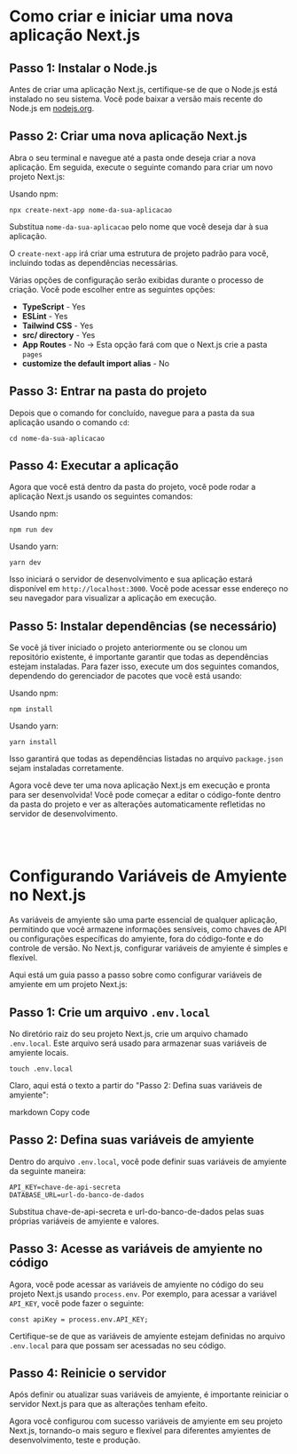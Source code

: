 # Como criar e iniciar uma nova aplicação Next.js

## Passo 1: Instalar o Node.js

Antes de criar uma aplicação Next.js, certifique-se de que o Node.js está instalado no seu sistema. Você pode baixar a versão mais recente do Node.js em [nodejs.org](https://nodejs.org/).

## Passo 2: Criar uma nova aplicação Next.js

Abra o seu terminal e navegue até a pasta onde deseja criar a nova aplicação. Em seguida, execute o seguinte comando para criar um novo projeto Next.js:

Usando npm:
```shell
npx create-next-app nome-da-sua-aplicacao
``` 
Substitua `nome-da-sua-aplicacao` pelo nome que você deseja dar à sua aplicação.

O `create-next-app` irá criar uma estrutura de projeto padrão para você, incluindo todas as dependências necessárias.

Várias opções de configuração serão exibidas durante o processo de criação. Você pode escolher entre as seguintes opções:

- **TypeScript** - Yes
- **ESLint** - Yes
- **Tailwind CSS** - Yes
- **src/ directory** - Yes
- **App Routes** - No -> Esta opção fará com que o Next.js crie a pasta `pages`
- **customize the default import alias** - No


## Passo 3: Entrar na pasta do projeto

Depois que o comando for concluído, navegue para a pasta da sua aplicação usando o comando `cd`:

```shell
cd nome-da-sua-aplicacao
```
## Passo 4: Executar a aplicação

Agora que você está dentro da pasta do projeto, você pode rodar a aplicação Next.js usando os seguintes comandos:

Usando npm:
```shell
npm run dev
```
Usando yarn:
```shell
yarn dev
```
Isso iniciará o servidor de desenvolvimento e sua aplicação estará disponível em `http://localhost:3000`. Você pode acessar esse endereço no seu navegador para visualizar a aplicação em execução.

## Passo 5: Instalar dependências (se necessário)

Se você já tiver iniciado o projeto anteriormente ou se clonou um repositório existente, é importante garantir que todas as dependências estejam instaladas. Para fazer isso, execute um dos seguintes comandos, dependendo do gerenciador de pacotes que você está usando:

Usando npm:
```shell
npm install
```
Usando yarn:
```shell
yarn install
```
Isso garantirá que todas as dependências listadas no arquivo `package.json` sejam instaladas corretamente.

Agora você deve ter uma nova aplicação Next.js em execução e pronta para ser desenvolvida! Você pode começar a editar o código-fonte dentro da pasta do projeto e ver as alterações automaticamente refletidas no servidor de desenvolvimento.

<br><br>

# Configurando Variáveis de Amyiente no Next.js

As variáveis de amyiente são uma parte essencial de qualquer aplicação, permitindo que você armazene informações sensíveis, como chaves de API ou configurações específicas do amyiente, fora do código-fonte e do controle de versão. No Next.js, configurar variáveis de amyiente é simples e flexível.

Aqui está um guia passo a passo sobre como configurar variáveis de amyiente em um projeto Next.js:

## **Passo 1: Crie um arquivo `.env.local`**

No diretório raiz do seu projeto Next.js, crie um arquivo chamado `.env.local`. Este arquivo será usado para armazenar suas variáveis de amyiente locais.

```shell
touch .env.local
```

Claro, aqui está o texto a partir do "Passo 2: Defina suas variáveis de amyiente":

markdown
Copy code
## **Passo 2: Defina suas variáveis de amyiente**

Dentro do arquivo `.env.local`, você pode definir suas variáveis de amyiente da seguinte maneira:

```shell
API_KEY=chave-de-api-secreta
DATABASE_URL=url-do-banco-de-dados
```
Substitua chave-de-api-secreta e url-do-banco-de-dados pelas suas próprias variáveis de amyiente e valores.

## **Passo 3: Acesse as variáveis de amyiente no código**

Agora, você pode acessar as variáveis de amyiente no código do seu projeto Next.js usando `process.env`. Por exemplo, para acessar a variável `API_KEY`, você pode fazer o seguinte:

```shell
const apiKey = process.env.API_KEY;
```

Certifique-se de que as variáveis de amyiente estejam definidas no arquivo `.env.local` para que possam ser acessadas no seu código.

## **Passo 4: Reinicie o servidor**

Após definir ou atualizar suas variáveis de amyiente, é importante reiniciar o servidor Next.js para que as alterações tenham efeito.

Agora você configurou com sucesso variáveis de amyiente em seu projeto Next.js, tornando-o mais seguro e flexível para diferentes amyientes de desenvolvimento, teste e produção.
